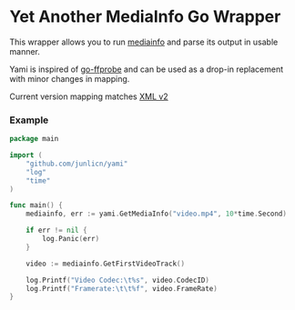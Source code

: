 # Yet Another MediaInfo Go Wrapper

This wrapper allows you to run [mediainfo](https://mediaarea.net/en/MediaInfo) and parse its output in usable manner.

Yami is inspired of [go-ffprobe](https://github.com/vansante/go-ffprobe) and can be used as a drop-in replacement with minor changes in mapping.

Current version mapping matches [XML v2](https://mediaarea.net/mediainfo/mediainfo_2_0.xsd) 


### Example

```go
package main

import (
	"github.com/junlicn/yami"
	"log"
	"time"
)

func main() {
	mediainfo, err := yami.GetMediaInfo("video.mp4", 10*time.Second)

	if err != nil {
		log.Panic(err)
	}

	video := mediainfo.GetFirstVideoTrack()

	log.Printf("Video Codec:\t%s", video.CodecID)
	log.Printf("Framerate:\t\t%f", video.FrameRate)
}

```
